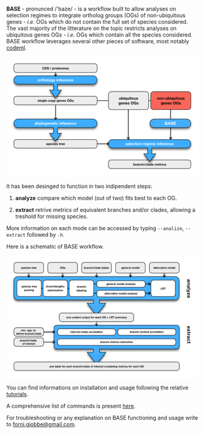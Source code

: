 **BASE** - pronunced  /'baze/ - is a workflow built to allow analyses on selection regimes to integrate ortholog groups (OGs) of non-ubiquitous genes - *i.e.* OGs which do not 
contain the full set of species considered. The vast majority of the litterature on the topic restricts analyses on ubiquitous genes OGs - *i.e.* OGs 
which contain all the species considered. BASE workflow leverages several other pieces of software, most notably [codeml](http://abacus.gene.ucl.ac.uk/software/pamlDOC.pdf).

![Image description](https://github.com/for-giobbe/BASE/blob/master/figures/BASE_fig.001.jpg)

It has been desinged to function in two indipendent steps:

1.   **analyze**		compare which model (out of two) fits best to each OG.

2.   **extract**		retrive metrics of equivalent branches and/or clades, allowing a treshold for missing species.

More information on each mode can be accessed by typing ```--analize```, ```--extract``` followed by ```-h```.

Here is a schematic of BASE workflow.

![Image description](https://github.com/for-giobbe/BASE/blob/master/figures/BASE_fig.002.jpg)

You can find informations on installation and usage following the relative [tutorials](https://github.com/for-giobbe/BASE/blob/master/tutorial_0.md).

A comprehensive list of commands is present [here](https://github.com/for-giobbe/BASE/blob/master/command_list.md).

For troubleshooting or any explanation on BASE functioning and usage write to forni.giobbe@gmail.com.
